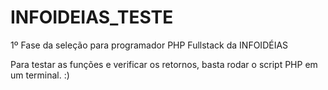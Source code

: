 # INFOIDEIAS_TESTE
1º Fase da seleção para programador PHP Fullstack da INFOIDÉIAS

Para testar as funções e verificar os retornos, basta rodar o script PHP em um terminal. :)
